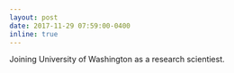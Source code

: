 ```yaml
---
layout: post
date: 2017-11-29 07:59:00-0400
inline: true
---
```

Joining University of Washington as a research scientiest.

